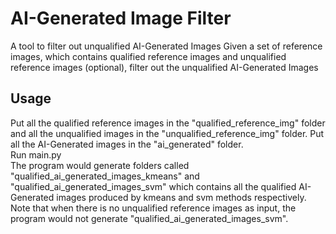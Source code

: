 # AI-Generated Image Filter
A tool to filter out unqualified AI-Generated Images
Given a set of reference images, which contains qualified reference images and unqualified reference images (optional), filter out the unqualified AI-Generated Images

## Usage
Put all the qualified reference images in the "qualified_reference_img" folder and all the unqualified images in the "unqualified_reference_img" folder. Put all the AI-Generated images in the "ai_generated" folder.\
Run main.py\
The program would generate folders called "qualified_ai_generated_images_kmeans" and "qualified_ai_generated_images_svm" which contains all the qualified AI-Generated images produced by kmeans and svm methods respectively.\
Note that when there is no unqualified reference images as input, the program would not generate "qualified_ai_generated_images_svm".

